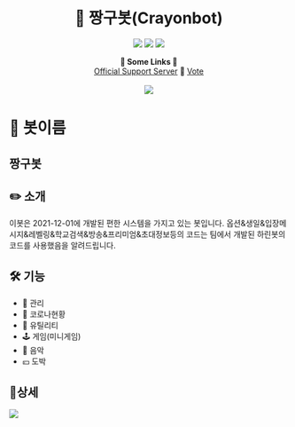 <h1 align="center">🤖 짱구봇(Crayonbot)</h1>
<p align="center">
    <a href="https://koreanbots.dev/bots/933204352645103647" target="_blank"><img src="https://koreanbots.dev/api/widget/bots/status/933204352645103647.svg?scale=1.0"></a>
    <a href="https://koreanbots.dev/bots/933204352645103647" target="_blank"><img src="https://koreanbots.dev/api/widget/bots/servers/933204352645103647.svg?scale=1.0"></a>
    <a href="https://koreanbots.dev/bots/933204352645103647/vote" target="_blank"><img src="https://koreanbots.dev/api/widget/bots/votes/933204352645103647.svg?scale=1.0"></a>
</p>
<p align="center">
  <b>🔗 Some Links 🔗</b><br>
  <a href="https://discord.gg/d7zEFsbMVN">Official Support Server</a> 🔗
  <a href="https://koreanbots.dev/bots/915546504054333450/vote">Vote</a>
  <br><br>
  <img src="https://cdn.discordapp.com/attachments/921555509935480853/921555519578189834/c265877614d80026.png?width=400&height=144">
</p>

# 📜 봇이름

## 짱구봇

## ✏️ 소개

이봇은 2021-12-01에 개발된 편한 시스템을 가지고 있는 봇입니다.
옵션&생일&입장메시지&레벨링&학교검색&방송&프리미엄&초대정보등의 코드는 팀에서 개발된
하린봇의 코드를 사용했음을 알려드립니다.

## 🛠️ 기능

- 🔰 관리
- 🧬 코로나현황
- 🧰 유틸리티
- 🕹️ 게임(미니게임)
- 🎵 음악
-  💴 도박
## 📌상세

<img src="https://media.discordapp.net/attachments/921555509935480853/933213678784901150/f8e8f8a4d6861efe.png?width=1000&height=2000">
